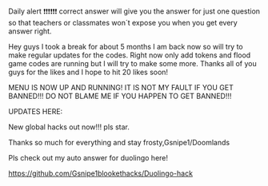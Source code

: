 Daily alert ❗❗❗❗❗❗ correct answer will give you the answer for just one question so that teachers or classmates won´t expose you when you get every answer right.

Hey guys I took a break for about 5 months I am back now so will try to make regular updates for the codes. Right now only add tokens and flood game codes are running but I will try to make some more. Thanks all of you guys for the likes and I hope to hit 20 likes soon!

MENU IS NOW UP AND RUNNING!
IT IS NOT MY FAULT IF YOU GET BANNED!!! DO NOT BLAME ME IF YOU HAPPEN TO GET BANNED!!!

UPDATES HERE:

New global hacks out now!!! pls star. 

Thanks so much for everything and stay frosty,Gsnipe1/Doomlands


Pls check out my auto answer for duolingo here! 


https://github.com/Gsnipe1blookethacks/Duolingo-hack
